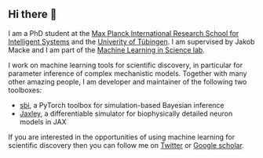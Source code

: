 ## Hi there 👋

I am a PhD student at the [Max Planck International Research School for Intelligent Systems](https://imprs.is.mpg.de) and the [Univerity of Tübingen](https://uni-tuebingen.de/en/). I am supervised by Jakob Macke and I am part of the [Machine Learning in Science lab](https://www.mackelab.org).

I work on machine learning tools for scientific discovery, in particular for parameter inference of complex mechanistic models. Together with many other amazing people, I am developer and maintainer of the following two toolboxes:  
- [sbi](https://github.com/sbi-dev/sbi), a PyTorch toolbox for simulation-based Bayesian inference
- [Jaxley](http://github.com/jaxleyverse/jaxley), a differentiable simulator for biophysically detailed neuron models in JAX

If you are interested in the opportunities of using machine learning for scientific discovery then you can follow me on [Twitter](https://x.com/deismic_) or [Google scholar](https://scholar.google.com/citations?user=Q24H-zYAAAAJ&hl=en&oi=ao).
